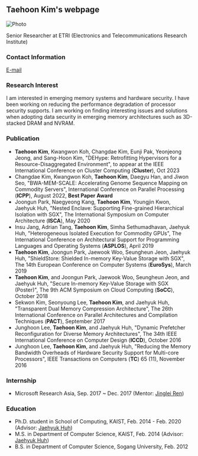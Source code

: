 ## Taehoon Kim's webpage

![Photo]({{"image/taehoon.JPG"}})

Senior Researcher at ETRI (Electronics and Telecommunications Research Institute)

### Contact Information

[E-mail](mailto:taehoon.kim@etri.re.kr)

### Research Interest

I am interested in emerging memory systems and hardware security. I have been working on reducing the performance degradation of processor security supports. I am working on finding interesting issues and solutions when adopting data security in emerging memory architectures such as 3D-stacked DRAM and NVRAM.

### Publication

- **Taehoon Kim**, Kwangwon Koh, Changdae Kim, Eunji Pak, Yeonjeong Jeong, and Sang-Hoon Kim, "DEHype: Retrofitting Hypervisors for a Resource-Disaggregated Environment", to appear at the IEEE International Conference on Cluster Computing (**Cluster**), Oct 2023
- Changdae Kim, Kwangwon Koh, **Taehoon Kim**, Daegyu Han, and Jiwon Seo, "BWA-MEM-SCALE: Accelerating Genome Sequence Mapping on Commodity Servers", International Conference on Parallel Processing (**ICPP**), August 2022, **Best Paper Award**
- Joongun Park, Naegyeong Kang, **Taehoon Kim**, Youngjin Kwon, Jaehyuk Huh, "Nested Enclave: Supporting Fine-grained Hierarchical Isolation with SGX", The International Symposium on Computer Architecture (**ISCA**), May 2020 
- Insu Jang, Adrian Tang, **Taehoon Kim**, Simha Sethumadhavan, Jaehyuk Huh, "Heterogeneous Isolated Execution for Commodity GPUs", The International Conference on Architectural Support for Programming Languages and Operating Systems (**ASPLOS**), April 2019
- **Taehoon Kim**, Joongun Park, Jaewook Woo, Seungheun Jeon, Jaehyuk Huh, "ShieldStore: Shielded In-memory Key-Value Storage with SGX", The 14th European Conference on Computer Systems (**EuroSys**), March 2019
- **Taehoon Kim**, and Joongun Park, Jaewook Woo, Seungheun Jeon, and Jaehyuk Huh, "Secure In-memory Key-Value Storage with SGX (Poster)", The 9th ACM Symposium on Cloud Computing (**SoCC**), October 2018
- Sekwon Kim, Seonyoung Lee, **Taehoon Kim**, and Jaehyuk Huh, "Transparent Dual Memory Compression Architecture", The 26th International Conference on Parallel Architectures and Compilation Techniques (**PACT**), September 2017
- Junghoon Lee, **Taehoon Kim**, and Jaehyuk Huh, "Dynamic Prefetcher Reconfiguration for Diverse Memory Architectures", The 34th IEEE International Conference on Computer Design (**ICCD**), October 2016
- Junghoon Lee, **Taehoon Kim**, and Jaehyuk Huh, "Reducing the Memory Bandwidth Overheads of Hardware Security Support for Multi-core Processors", IEEE Transactions on Computers (**TC**) 65 (11), November 2016

### Internship
- Microsoft Research Asia, Sep. 2017 ~ Dec. 2017 (Mentor: [Jinglei Ren](https://people.persper.org/jinglei))

### Education

- Ph.D. student in School of Computing, KAIST, Feb. 2014 - Feb. 2020 (Advisor: [Jaehyuk Huh](http://calab.kaist.ac.kr:8080/~jhuh))
- M.S. in Department of Computer Science, KAIST, Feb. 2014 (Advisor: [Jaehyuk Huh](http://calab.kaist.ac.kr:8080/~jhuh))
- B.S. in Department of Computer Science, Sogang University, Feb. 2012

